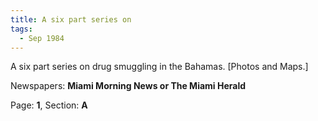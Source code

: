 ```yaml
---  
title: A six part series on  
tags:  
  - Sep 1984  
---  
```

  
A six part series on drug smuggling in the Bahamas. [Photos and Maps.]  
  
Newspapers: **Miami Morning News or The Miami Herald**  
  
Page: **1**, Section: **A** 

